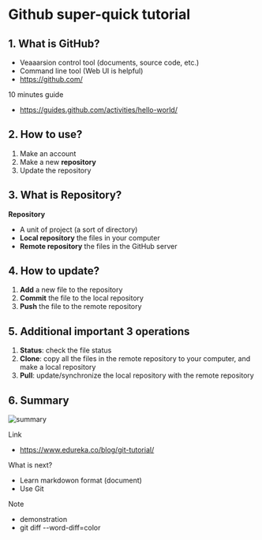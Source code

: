 # Github super-quick tutorial


## 1. What is GitHub?

* Veaaarsion control tool (documents, source code, etc.)
* Command line tool (Web UI is helpful)
* https://github.com/

10 minutes guide
* https://guides.github.com/activities/hello-world/

## 2. How to use?

1. Make an account
2. Make a new **repository**
3. Update the repository

## 3. What is Repository?

**Repository**
* A unit of project (a sort of directory)
* **Local repository** the files in your computer
* **Remote repository** the files in the GitHub server

## 4. How to update?

1. **Add** a new file to the repository
2. **Commit** the file to the local repository
3. **Push**  the file to the remote repository

## 5. Additional important 3 operations

1. **Status**: check the file status
2. **Clone**: copy all the files in the remote repository to your computer, and make a local repository
3. **Pull**: update/synchronize the local repository with the remote repository

## 6. Summary

![summary](https://d1jnx9ba8s6j9r.cloudfront.net/blog/wp-content/uploads/2016/11/Git-Architechture-Git-Tutorial-Edureka-2.png)

Link
* https://www.edureka.co/blog/git-tutorial/

What is next?
* Learn markdowon format (document)
* Use Git

Note
* demonstration
* git diff --word-diff=color
